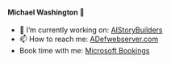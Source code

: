 #### Michael Washington 👋

- 🌱 I’m currently working on: [AIStoryBuilders](https://github.com/ADefWebserver/AIStoryBuilders)
- 📫 How to reach me: [ADefwebserver.com](http://ADefwebserver.com)
- Book time with me: [Microsoft Bookings](https://outlook.office.com/bookwithme/user/8a4a04c6194a44cebc822293489d93fa@blazorhelpwebsite.onmicrosoft.com/meetingtype/_MmjjXeu5k6HMGe7GqPfcw2?anonymous&ep=mLinkFromTile)
